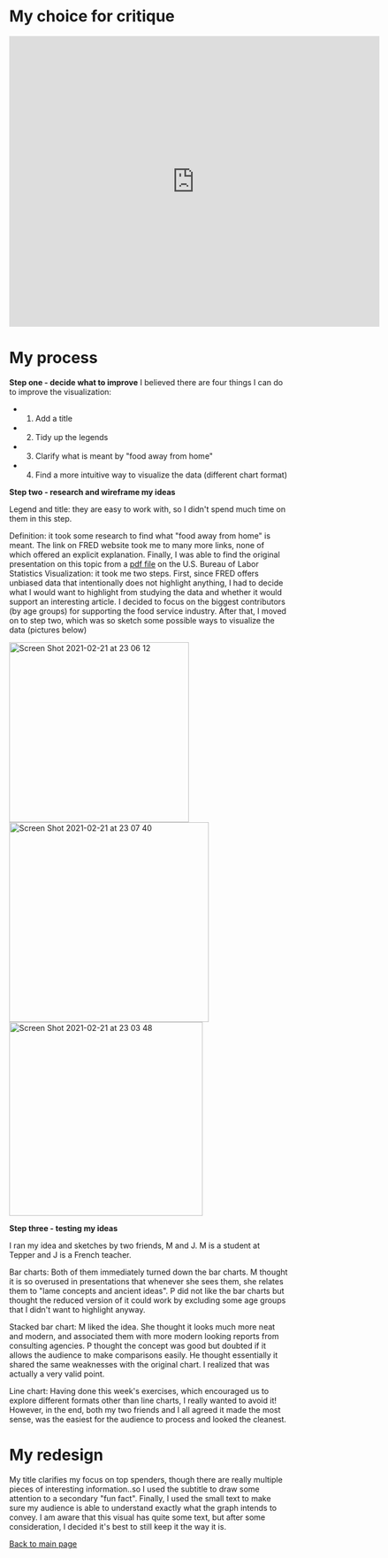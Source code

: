 # My choice for critique

<iframe src="https://fred.stlouisfed.org/graph/graph-landing.php?g=BgQr&width=670&height=475" scrolling="no" frameborder="0" style="overflow:hidden; width:670px; height:525px;" allowTransparency="true" loading="lazy"></iframe>

# My process

**Step one - decide what to improve**
I believed there are four things I can do to improve the visualization:
* 1. Add a title
* 2. Tidy up the legends
* 3. Clarify what is meant by "food away from home"
* 4. Find a more intuitive way to visualize the data (different chart format)

**Step two - research and wireframe my ideas**

Legend and title: they are easy to work with, so I didn't spend much time on them in this step.

Definition: it took some research to find what "food away from home" is meant. The link on FRED website took me to many more links, none of which offered an explicit explanation. Finally, I was able to find the original presentation on this topic from a [pdf file](https://www.bls.gov/spotlight/2020/food-away-from-home/pdf/food-away-from-home.pdf) on the U.S. Bureau of Labor Statistics 
Visualization: it took me two steps. First, since FRED offers unbiased data that intentionally does not highlight anything, I had to decide what I would want to highlight from studying the data and whether it would support an interesting article. I decided to focus on the biggest contributors (by age groups) for supporting the food service industry. After that, I moved on to step two, which was so sketch some possible ways to visualize the data (pictures below)

<img width="325" alt="Screen Shot 2021-02-21 at 23 06 12" src="https://user-images.githubusercontent.com/78333023/108661265-66e47a80-7499-11eb-8135-50ca74c876d6.png">
<img width="361" alt="Screen Shot 2021-02-21 at 23 07 40" src="https://user-images.githubusercontent.com/78333023/108661354-9a270980-7499-11eb-832a-e937d401122c.png">
<img width="350" alt="Screen Shot 2021-02-21 at 23 03 48" src="https://user-images.githubusercontent.com/78333023/108660769-10773c00-7499-11eb-8d6f-a6fd1cd3ffe3.png">

**Step three - testing my ideas**

I ran my idea and sketches by two friends, M and J. M is a student at Tepper and J is a French teacher. 

Bar charts: Both of them immediately turned down the bar charts. M thought it is so overused in presentations that whenever she sees them, she relates them to "lame concepts and ancient ideas". P did not like the bar charts but thought the reduced version of it could work by excluding some age groups that I didn't want to highlight anyway.

Stacked bar chart: M liked the idea. She thought it looks much more neat and modern, and associated them with more modern looking reports from consulting agencies. P thought the concept was good but doubted if it allows the audience to make comparisons easily. He thought essentially it shared the same weaknesses with the original chart. I realized that was actually a very valid point. 

Line chart: Having done this week's exercises, which encouraged us to explore different formats other than line charts, I really wanted to avoid it! However, in the end, both my two friends and I all agreed it made the most sense, was the easiest for the audience to process and looked the cleanest.
 
# My redesign 

My title clarifies my focus on top spenders, though there are really multiple pieces of interesting information..so I used the subtitle to draw some attention to a secondary "fun fact". Finally, I used the small text to make sure my audience is able to understand exactly what the graph intends to convey. I am aware that this visual has quite some text, but after some consideration, I decided it's best to still keep it the way it is.

<div class="flourish-embed flourish-chart" data-src="visualisation/5360712"><script src="https://public.flourish.studio/resources/embed.js"></script></div>


[Back to main page](README.md)
